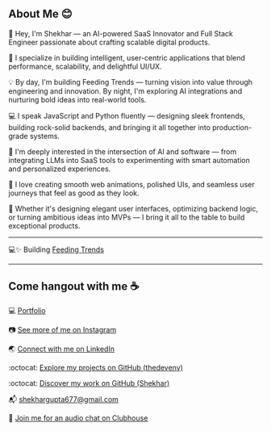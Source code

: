 ## About Me 😊

👋 Hey, I'm Shekhar — an AI-powered SaaS Innovator and Full Stack Engineer passionate about crafting scalable digital products.

🚀 I specialize in building intelligent, user-centric applications that blend performance, scalability, and delightful UI/UX.

💡 By day, I'm building Feeding Trends — turning vision into value through engineering and innovation. By night, I'm exploring AI integrations and nurturing bold ideas into real-world tools.

💻 I speak JavaScript and Python fluently — designing sleek frontends, building rock-solid backends, and bringing it all together into production-grade systems.

🧠 I'm deeply interested in the intersection of AI and software — from integrating LLMs into SaaS tools to experimenting with smart automation and personalized experiences.

🎨 I love creating smooth web animations, polished UIs, and seamless user journeys that feel as good as they look.

💠 Whether it's designing elegant user interfaces, optimizing backend logic, or turning ambitious ideas into MVPs — I bring it all to the table to build exceptional products.

***
💻✨ Building [Feeding Trends](https://feedingtrends.com/)
***

## Come hangout with me ☕

💻  [Portfolio](https://shekhargupta.dev/)

📷  [See more of me on Instagram](https://www.instagram.com/shekhargupta.dev)

🌏  [Connect with me on LinkedIn](https://www.linkedin.com/in/shekhargupta677)

:octocat:  [Explore my projects on GitHub (thedevenv)](https://github.com/TheDevEnv)

:octocat:  [Discover my work on GitHub (Shekhar)](https://github.com/shekhar677)

📬  shekhargupta677@gmail.com

👋  [Join me for an audio chat on Clubhouse](https://clubhouse.com/@shekhargupta677)
<br/>
<br/>
<br/>

